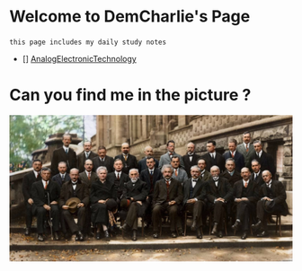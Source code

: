 # Welcome to DemCharlie's Page

`this page includes my daily study notes`

- [] [AnalogElectronicTechnology](./AnalogElectronicTechnology.md)

# Can you find me in the picture ?

![找不到图片](./索维尔会议.jpg)
